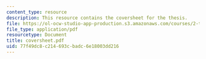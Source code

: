 ```yaml
---
content_type: resource
description: This resource contains the coversheet for the thesis.
file: https://ol-ocw-studio-app-production.s3.amazonaws.com/courses/2-tha-undergraduate-thesis-for-course-2-a-january-iap-2007/77f49dc8c214693cbadc6e18003dd216_coversheet.pdf
file_type: application/pdf
resourcetype: Document
title: coversheet.pdf
uid: 77f49dc8-c214-693c-badc-6e18003dd216
---
```


